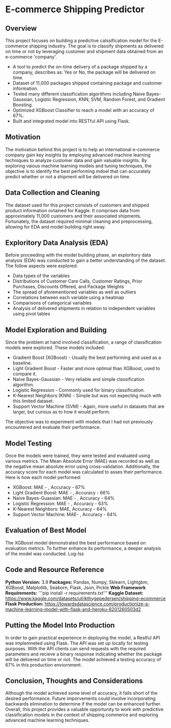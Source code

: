 # E-commerce Shipping Predictor
## Overview
This project focuses on building a predictive calssification model for the E-commerce shipping industry. The goal is to classify shipments as delivered on time or not by leveraging customer and shipment data obtained from an e-commerce 'company'. 
* A tool to predict the on-time delivery of a package shipped by a company, describes as: Yes or No, the package will be delivered on time.
* Dataset of 11,000 packages shipped containing package and customer information.
* Tested many different classification algorithms including Naive Bayes-Gaussian, Logistic Regression, KNN, SVM, Random Forest, and Gradient Boosting.
* Optimized XGBoost Classifier to reach a model with an accuracy of 67%.
* Built and integrated model into RESTful API using Flask.

## Motivation
The motivation behind this project is to help an international e-commerce company gain key insights by employing advanced machine learning techniques to analyze customer data and gain valuable insights. By exploring vaious machine learning models and tuning techniques, the objective is to identify the best performing mdoel that can accurately predict whether or not a shipment will be delivered on time. 

## Data Collection and Cleaning
The dataset used for this project consists of customers and shipped product information ovtained for Kaggle. It comprises data from approximately 11,000 customers and their associated shipments. Fortunately, the dataset required minimal cleaning and preprocessing, allowing for EDA and model building right away.

## Exploritory Data Analysis (EDA)
Before proceeding with the model building phase, an exploritory data analysis (EDA) was conducted to gain a better understanding of the dataset. 
The follow aspects were explored:
* Data types of the variables
* Distributions of Customer Care Calls, Customer Ratings, Prior Purchases, Discounts Offered, and Package Weights
* The spread of aforementioned variables as well as outliers
* Correlations between each variable using a heatmap
* Comparisons of categorical variables
* Analysis of delivered shipments in relation to independent variables using pivot tables

## Model Exploration and Building
Since the problem at hand involved classification, a range of classification models were explored.
These models included:
* Gradient Boost (XGBoost) - Usually the best performing and used as a baseline.
* Light Gradient Boost - Faster and more optimal than XGBoost, used to compare it.
*  Naive Bayes-Gaussian - Very reliable and simple classification algorithm.
*  Logistic Regression - Commonly used for binary classification.
*  K-Nearest Neighbors (KNN) - Simple but was not expecting much with this limited dataset.
*  Support Vector Machine (SVM) - Again, more useful in datasets that are larger, but curious as to how it would perform.

The objective was to experiment with models that I had not previously encountered and evaluate their performance. 

## Model Testing
Once the models were trained, they were tested and evaluated using various metrics. The Mean Absolute Error (MAE) was recorded as well as the negative mean absolute error using cross-validation. Additionally, the accuracy score for each model was calculated to asses their performance.
Here is how each model performed:
* XGBoost: MAE - , Accuracy - 67%
* Light Gradient Boost: MAE - , Accuracy - 66%
* Naive Bayes-Guassian: MAE - , Accuracy - 64%
* Logistic Regression: MAE - , Accuracy - 63%
* K-Nearest Neighbors: MAE, Accuracy - 64%
* Support Vector Machine: MAE- , Accuracy - 64%

## Evaluation of Best Model
The XGBoost model demonstrated the best performance based on evaluation metrics. To further enhance its performance, a deeper analysis of the model was conducted. Log-lss
## Code and Resource Reference
**Python Version:** 3.9
**Packages:** Pandas, Numpy, Sklearn, Lightgbm, XGBoost, Matplotlib, Seaborn, Flask, Json, Pickle
**Web Framework Requirements:** '''pip install -r requirements.txt'''
**Kaggle Dataset:** https://www.kaggle.com/datasets/ulrikthygepedersen/shipping-ecommerce
**Flask Production:** https://towardsdatascience.com/productionize-a-machine-learning-model-with-flask-and-heroku-8201260503d2

## Putting the Model Into Production
In order to gain practical experience in deploying the model, a Restful API was implemneted using Flask. The API was set up locally for testing purposes. With the API clients can send requests with the required parameters and recieve a binary response indicating whether the package will be delivered on time or not. The model achieved a testing accuracy of 67% in this production enviornment.

## Conclusion, Thoughts and Considerations
Although the model achieved some level of accuracy, it falls short of the desired performance. Future imporvements could involve incorporating backwards elimination to determine if the model can be enhanced further. Overall, this project provides a valuable opportunity to work with predictive classification models in the context of shipping commerce and exploring advanced machine learning techniques. 
